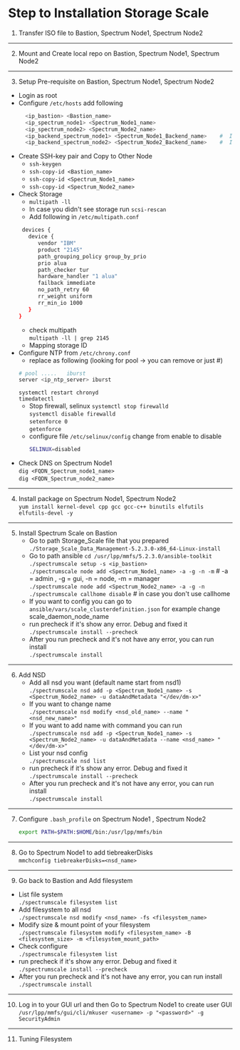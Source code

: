 # Step to Installation Storage Scale

1. Transfer ISO file to Bastion, Spectrum Node1, Spectrum Node2
___   
2. Mount and Create local repo on Bastion, Spectrum Node1, Spectrum Node2
___
3. Setup Pre-requisite on Bastion, Spectrum Node1, Spectrum Node2
  -  Login as root
  -  Configure `/etc/hosts` add following
      ```bash
        <ip_bastion> <Bastion_name>
        <ip_spectrum_node1> <Spectrum_Node1_name>
        <ip_spectrum_node2> <Spectrum_Node2_name>
        <ip_backend_spectrum_node1> <Spectrum_Node1_Backend_name>    #  In case you use backend
        <ip_backend_spectrum_node2> <Spectrum_Node2_Backend_name>    #  In case you use backend
  -  Create SSH-key pair and Copy to Other Node
      -  `ssh-keygen`
      -  `ssh-copy-id <Bastion_name>`
      -  `ssh-copy-id <Spectrum_Node1_name>`
      -  `ssh-copy-id <Spectrum_Node2_name>`
  - Check Storage
    -  `multipath -ll`
    -  In case you didn't see storage run `scsi-rescan`
    -  Add following in `/etc/multipath.conf`
      ```bash
       devices {
         device {
            vendor "IBM"
            product "2145"
            path_grouping_policy group_by_prio
            prio alua
            path_checker tur
            hardware_handler "1 alua"
            failback immediate
            no_path_retry 60
            rr_weight uniform
            rr_min_io 1000
         }
      }
      ```
      -   check multipath <br> `multipath -ll | grep 2145`
      -   Mapping storage ID
   -   Configure NTP from `/etc/chrony.conf`
        -   replace as following (looking for pool -> you can remove or just #)
          ```bash
          # pool .....   iburst
          server <ip_ntp_server> iburst
          ```
          `systemctl restart chronyd` <br>
          `timedatectl`
        -   Stop firewall, selinux
          `systemctl stop firewalld`<br>
          `systemctl disable firewalld`<br>
          `setenforce 0`<br>
          `getenforce`
          -   configure file `/etc/selinux/config` change from enable to disable
                ```bash
                SELINUX=disabled
                ```
   -   Check DNS on Spectrum Node1 <br>
        `dig <FQDN_Spectrum_node1_name>` <br>
        `dig <FQDN_Spectrum_node2_name>`
___
4.   Install package on Spectrum Node1, Spectrum Node2<br>
      `yum install kernel-devel cpp gcc gcc-c++ binutils elfutils elfutils-devel -y`
___
5.   Install Spectrum Scale on Bastion <br>
      -  Go to path Storage_Scale file that you prepared <br>
      `./Storage_Scale_Data_Management-5.2.3.0-x86_64-Linux-install` <br>
      -  Go to path ansible
      `cd /usr/lpp/mmfs/5.2.3.0/ansible-toolkit`<br>
      `./spectrumscale setup -s <ip_bastion>` <br>
      `./spectrumscale node add <Spectrum_Node1_name> -a -g -n -m` # -a = admin , -g = gui, -n = node, -m = manager <br>
      `./spectrumscale node add <Spectrum_Node2_name> -a -g -n` <br>
      `./spectrumscale callhome disable` # in case you don't use callhome <br>
      -  If you want to config you can go to `ansible/vars/scale_clusterdefinition.json` for example change scale_daemon_node_name <br>
      -  run precheck if it's show any error. Debug and fixed it <br>
      `./spectrumscale install --precheck` <br>
      -  After you run precheck and it's not have any error, you can run install <br>
      `./spectrumscale install`<br>
___
6.  Add NSD 
      -  Add all nsd you want (default name start from nsd1) <br>
      `./spectrumscale nsd add -p <Spectrum_Node1_name> -s <Spectrum_Node2_name> -u dataAndMetadata "</dev/dm-x>"` <br>
      -  If you want to change name <br>
      `./spectrumscale nsd modify <nsd_old_name> --name "<nsd_new_name>"` <br>
      - If you want to add name with command you can run <br>
      `./spectrumscale nsd add -p <Spectrum_Node1_name> -s <Spectrum_Node2_name> -u dataAndMetadata --name <nsd_name> "</dev/dm-x>"` <br>
      - List your nsd config <br>
      `./spectrumscale nsd list` <br>
      -  run precheck if it's show any error. Debug and fixed it <br>
      `./spectrumscale install --precheck` <br>
      -  After you run precheck and it's not have any error, you can run install <br>
      `./spectrumscale install`<br>
___
7.  Configure `.bash_profile` on Spectrum Node1 , Spectrum Node2 <br>
    ```bash
    export PATH=$PATH:$HOME/bin:/usr/lpp/mmfs/bin
___
8. Go to Spectrum Node1 to add tiebreakerDisks <br>
  `mmchconfig tiebreakerDisks=<nsd_name>`<br>
___
9. Go back to Bastion and Add filesystem <br>
  -  List file system <br>
  `./spectrumscale filesystem list` <br>
  - Add filesystem to all nsd <br>
  `./spectrumscale nsd modify <nsd_name> -fs <filesystem_name>` <br>
  - Modify size & mount point of your filesystem <br>
    `./spectrumscale filesystem modify <filesystem_name> -B <filesystem_size> -m <filesystem_mount_path>`<br>
  - Check configure <br>
    `./spectrumscale filesystem list`<br>
  - run precheck if it's show any error. Debug and fixed it <br>
      `./spectrumscale install --precheck` <br>
  - After you run precheck and it's not have any error, you can run install <br>
      `./spectrumscale install`<br>
___
10. Log in to your GUI url and then Go to Spectrum Node1 to create user GUI <br>
  `/usr/lpp/mmfs/gui/cli/mkuser <username> -p "<password>" -g SecurityAdmin` <br>
___
11. Tuning Filesystem <br>
